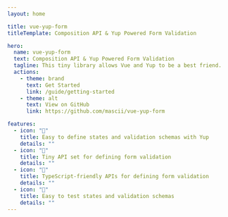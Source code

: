 ```yaml
---
layout: home

title: vue-yup-form
titleTemplate: Composition API & Yup Powered Form Validation

hero:
  name: vue-yup-form
  text: Composition API & Yup Powered Form Validation
  tagline: This tiny library allows Vue and Yup to be a best friend.
  actions:
    - theme: brand
      text: Get Started
      link: /guide/getting-started
    - theme: alt
      text: View on GitHub
      link: https://github.com/mascii/vue-yup-form

features:
  - icon: "🥺"
    title: Easy to define states and validation schemas with Yup
    details: ""
  - icon: "🤏"
    title: Tiny API set for defining form validation
    details: ""
  - icon: "🧩"
    title: TypeScript-friendly APIs for defining form validation
    details: ""
  - icon: "🧪"
    title: Easy to test states and validation schemas
    details: ""
---
```

